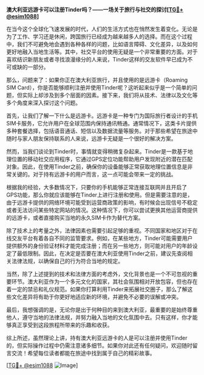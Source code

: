**澳大利亚远游卡可以注册Tinder吗？——一场关于旅行与社交的探讨[[TG💪+ @esim1088](https://t.me/s/esim1088)]**

在当今这个全球化飞速发展的时代，人们的生活方式也在悄然发生着变化。无论是为了工作、学习还是休闲，跨国旅行已经成为越来越多人的选择。而在这个过程中，我们不可避免地会遇到各种各样的问题，比如语言障碍、文化差异，以及如何更好地融入当地生活等。其中，社交平台的使用无疑是一个非常重要的方面。对于喜欢结识新朋友或者寻找浪漫缘分的人来说，Tinder这样的交友软件早已成为不可或缺的一部分。

那么，问题来了：如果你正在澳大利亚旅行，并且使用的是远游卡（Roaming SIM Card），你是否能够顺利注册并使用Tinder呢？这听起来似乎是一个简单的问题，但实际上却涉及到多个层面的因素。接下来，我们将从技术、法律以及文化等多个角度来深入探讨这个问题。

首先，让我们了解一下什么是远游卡。远游卡是一种专门为国际旅行者设计的手机SIM卡服务，它允许用户在全球范围内保持通讯畅通。通常情况下，这类卡片提供多种套餐选择，包括语音通话、短信以及数据流量等服务。对于那些希望在旅途中随时与家人朋友保持联系的人来说，远游卡无疑是一个很好的解决方案。

然而，当我们谈论到Tinder时，事情就变得稍微复杂起来。Tinder是一款基于地理位置的移动社交应用程序，它通过GPS定位功能帮助用户发现附近的潜在匹配对象。因此，在使用Tinder之前，确保你的设备能够正常获取地理位置信息是非常关键的。对于持有远游卡的用户而言，这一点可能会带来一定的挑战。

根据我的经验，大多数情况下，只要你的手机能够正常连接互联网并且开启了GPS功能，那么你就应该能够在Tinder上进行注册和使用。但是需要注意的是，由于远游卡提供的网络环境可能受到运营商政策的影响，有时候会出现信号不稳定或者无法访问某些特定网站的情况。这种情况下，你可以尝试更换其他运营商提供的远游卡，或者直接购买当地的永久SIM卡作为替代方案。

除了技术上的考量之外，法律因素也需要引起足够的重视。不同国家和地区对于在线交友平台有着各自不同的监管要求。例如，在某些地方，Tinder可能需要用户提供额外的身份验证材料才能完成注册；而在另一些地方，则可能对用户的年龄设定了最低限制。因此，在决定是否要在澳大利亚使用Tinder之前，建议先查阅相关法律法规，以确保自己的行为符合当地的规定。

当然，除了上述提到的技术和法律方面的考虑外，文化背景也是一个不可忽视的重要环节。澳大利亚作为一个多元文化的国家，其社会氛围相对开放包容，但也存在着一定的禁忌和礼仪规范。如果你打算利用Tinder来拓展社交圈子，那么了解这些文化差异将有助于你更好地适应新的环境，并避免不必要的误解或冲突。

最后，我想强调的是，无论你是出于何种目的来到澳大利亚，最重要的是始终尊重他人，遵守当地的法律法规，并努力融入当地的文化氛围中去。只有这样，你才能够真正享受到这段旅程所带来的乐趣和收获。

综上所述，虽然理论上讲，持有澳大利亚远游卡的人是可以注册并使用Tinder的，但实际操作过程中仍需注意诸多细节。如果你对此还有任何疑问，欢迎随时留言交流！希望每位读者都能在旅途中找到属于自己的精彩故事。

[[TG💪+ @esim1088](https://t.me/s/esim1088) ![Image](https://i.postimg.cc/4NQfJmqS/Snipaste-2025-05-13-00-14-12.png)]